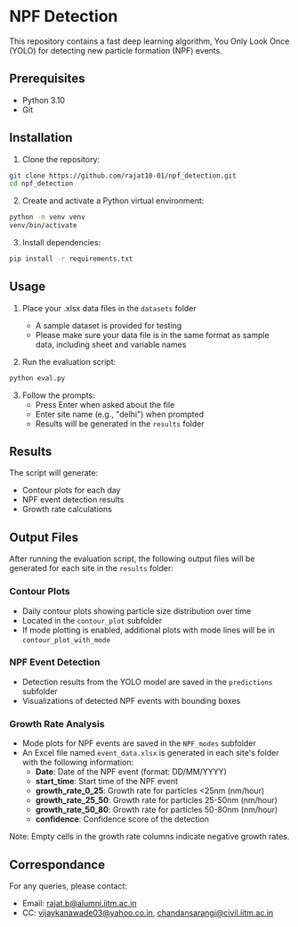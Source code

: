 # NPF Detection

This repository contains a fast deep learning algorithm, You Only Look Once (YOLO) for detecting new particle formation (NPF) events.

## Prerequisites

- Python 3.10
- Git

## Installation

1. Clone the repository:
```bash
git clone https://github.com/rajat10-01/npf_detection.git
cd npf_detection
```

2. Create and activate a Python virtual environment:
```bash
python -m venv venv
venv/bin/activate
```

3. Install dependencies:
```bash
pip install -r requirements.txt
```

## Usage

1. Place your .xlsx data files in the `datasets` folder
   - A sample dataset is provided for testing
   - Please make sure your data file is in the same format as sample data, including sheet and variable names

2. Run the evaluation script:
```bash
python eval.py
```

3. Follow the prompts:
   - Press Enter when asked about the file
   - Enter site name (e.g., "delhi") when prompted
   - Results will be generated in the `results` folder

## Results

The script will generate:
- Contour plots for each day
- NPF event detection results
- Growth rate calculations

## Output Files

After running the evaluation script, the following output files will be generated for each site in the `results` folder:

### Contour Plots
- Daily contour plots showing particle size distribution over time
- Located in the `contour_plot` subfolder
- If mode plotting is enabled, additional plots with mode lines will be in `contour_plot_with_mode`

### NPF Event Detection
- Detection results from the YOLO model are saved in the `predictions` subfolder
- Visualizations of detected NPF events with bounding boxes

### Growth Rate Analysis
- Mode plots for NPF events are saved in the `NPF_modes` subfolder
- An Excel file named `event_data.xlsx` is generated in each site's folder with the following information:
  - **Date**: Date of the NPF event (format: DD/MM/YYYY)
  - **start_time**: Start time of the NPF event
  - **growth_rate_0_25**: Growth rate for particles <25nm (nm/hour)
  - **growth_rate_25_50**: Growth rate for particles 25-50nm (nm/hour)
  - **growth_rate_50_80**: Growth rate for particles 50-80nm (nm/hour)
  - **confidence**: Confidence score of the detection

Note: Empty cells in the growth rate columns indicate negative growth rates.


## Correspondance

For any queries, please contact:
- Email: rajat.b@alumni.iitm.ac.in
- CC: vijaykanawade03@yahoo.co.in, chandansarangi@civil.iitm.ac.in
